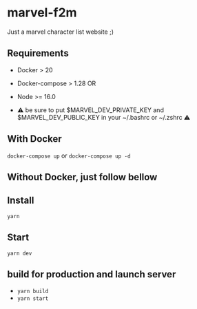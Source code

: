 # marvel-f2m

Just a marvel character list website ;)

## Requirements

- Docker > 20
- Docker-compose > 1.28
  OR
- Node >= 16.0

- ⚠️ be sure to put $MARVEL_DEV_PRIVATE_KEY and $MARVEL_DEV_PUBLIC_KEY in your ~/.bashrc or ~/.zshrc ⚠️

## With Docker

`docker-compose up` or `docker-compose up -d`

## Without Docker, just follow bellow

## Install

`yarn`

## Start

`yarn dev`

## build for production and launch server

- `yarn build`
- `yarn start`
